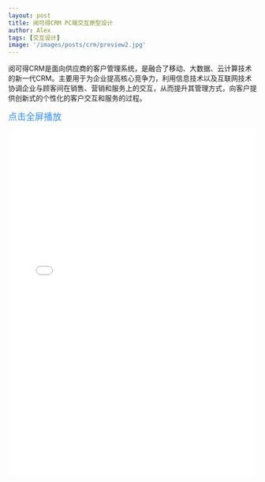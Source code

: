 ```yaml
---
layout: post
title: 阅可得CRM PC端交互原型设计
author: Alex
tags: [交互设计]
image: '/images/posts/crm/preview2.jpg'
---
```


阅可得CRM是面向供应商的客户管理系统，是融合了移动、大数据、云计算技术的新一代CRM。主要用于为企业提高核心竞争力，利用信息技术以及互联网技术协调企业与顾客间在销售、营销和服务上的交互，从而提升其管理方式，向客户提供创新式的个性化的客户交互和服务的过程。


<a href="../../../../../../recordcrmpc/start.html" target="_blank" style="    font-size: 18px;
    color: #338eff;
    text-decoration: none;">点击全屏播放</a>

<iframe width="500" height="700" style="margin-bottom:60px;" src="../../../../../../recordcrmpc/start.html" frameborder="0" allow="autoplay; encrypted-media" allowfullscreen scrolling="0"></iframe>


<style>
.c-sidebar {
    display: none;
}


@media (min-width: 40em){
.o-grid__col--2-3-m {
    width: 100%;
}
}
</style>



